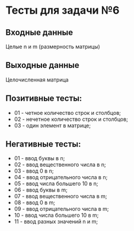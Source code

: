 ﻿# Тесты для задачи №6

## Входные данные
Целые n и m (размерность матрицы)

## Выходные данные
Целочисленная матрица

## Позитивные тесты:
- 01 - четное количество строк и столбцов;
- 02 - нечетное количество строк и столбцов;
- 03 - один элемент в матрице;

## Негативные тесты:
- 01 - ввод буквы в n;
- 02 - ввод вещественного числа в n;
- 03 - ввод 0 в n;
- 04 - ввод отрицательного числа в n;
- 05 - ввод числа большего 10 в n;
- 06 - ввод буквы в m;
- 07 - ввод вещественного числа в m;
- 08 - ввод 0 в m;
- 09 - ввод отрицательного числа в m;
- 10 - ввод числа большего 10 в m;
- 11 - ввод разных значений n и m;
